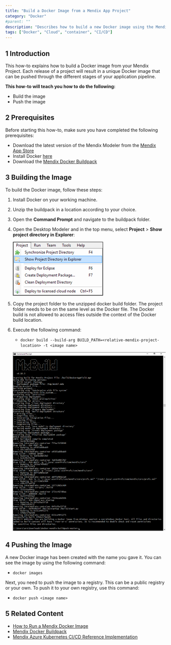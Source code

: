 ```yaml
---
title: "Build a Docker Image from a Mendix App Project"
category: "Docker"
#parent: ""
description: "Describes how to build a new Docker image using the Mendix buildpack."
tags: ["Docker", "Cloud", "container", "CI/CD"]
---
```


## 1 Introduction

This how-to explains how to build a Docker image from your Mendix Project. Each release of a project will result in a unique Docker image that can be pushed through the different stages of your application pipeline.

**This how-to will teach you how to do the following:**

* Build the image
* Push the image

## 2 Prerequisites

Before starting this how-to, make sure you have completed the following prerequisites:

* Download the latest version of the Mendix Modeler from the [Mendix App Store](https://appstore.home.mendix.com/index3.html)
* Install Docker [here](https://docs.docker.com/engine/installation/)
* Download the [Mendix Docker Buildpack](https://github.com/mendix/docker-mendix-buildpack)

## 3 Building the Image

To build the Docker image, follow these steps:

1. Install Docker on your working machine.
2. Unzip the buildpack in a location according to your choice.
3. Open the **Command Prompt** and navigate to the buildpack folder. 
4.  Open the Desktop Modeler and in the top menu, select **Project** > **Show project directory in Explorer**:

    ![](attachments/build-docker-image-from-mendix-project/create-deployment-package.png)

5. Copy the project folder to the unzipped docker build folder. The project folder needs to be on the same level as the Docker file. The Docker build is not allowed to access files outside the context of the Docker build location.
6.  Execute the following command:

    * `docker build --build-arg BUILD_PATH=<relative-mendix-project-location> -t <image name>`

    ![](attachments/build-docker-image-from-mendix-project/build-image.png)

## 4 Pushing the Image

A new Docker image has been created with the name you gave it. You can see the image by using the following command:

* `docker images`

Next, you need to push the image to a registry. This can be a public registry or your own. To push it to your own registry, use this command:

* `docker push <image name>`

## 5 Related Content

* [How to Run a Mendix Docker Image](run-mendix-docker-image)
* [Mendix Docker Buildpack](https://github.com/mendix/docker-mendix-buildpack)
* [Mendix Azure Kubernetes CI/CD Reference Implementation](https://github.com/mendix/azure-kubernetes-cicd-reference-impl)
